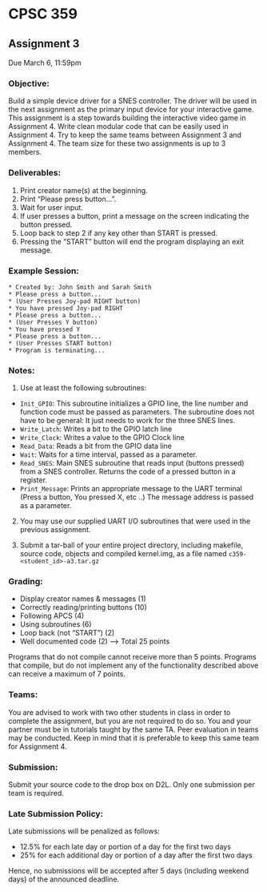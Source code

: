 # CPSC 359

## Assignment 3
Due March 6, 11:59pm

### Objective:
Build a simple device driver for a SNES controller. The driver will be used in the next assignment as the primary input device for your interactive game. This assignment is a step towards building the interactive video game in Assignment 4. Write clean modular code that can be easily used in Assignment 4. Try to keep the same teams between Assignment 3 and Assignment 4. The team size for these two assignments is up to 3 members. 

### Deliverables: 
1. Print creator name(s) at the beginning.
2. Print “Please press button...”.
3. Wait for user input.
4. If user presses a button, print a message on the screen indicating the button pressed.
5. Loop back to step 2 if any key other than START is pressed.
6. Pressing the “START” button will end the program displaying an exit message.

### Example Session:
```
* Created by: John Smith and Sarah Smith
* Please press a button...
* (User Presses Joy-pad RIGHT button)
* You have pressed Joy-pad RIGHT
* Please press a button...
* (User Presses Y button)
* You have pressed Y
* Please press a button...
* (User Presses START button)
* Program is terminating...
```

### Notes:
1. Use at least the following subroutines:
  * ```Init_GPIO```: This subroutine initializes a GPIO line, the line number and function code must be passed as parameters. The subroutine does not have to be general: It just needs to work for the three SNES lines.
  * ```Write_Latch```: Writes a bit to the GPIO latch line 
  * ```Write_Clock```: Writes a value to the GPIO Clock line
  * ```Read_Data```: Reads a bit from the GPIO data line
  * ```Wait```: Waits for a time interval, passed as a parameter.
  * ```Read_SNES```: Main SNES subroutine that reads input (buttons pressed) from a SNES controller. Returns the code of a pressed button in a register.
  * ```Print_Message```: Prints an appropriate message to the UART terminal (Press a button, You pressed X, etc ..) The message address is passed as a parameter.

2. You may use our supplied UART I/O subroutines that were used in the previous assignment.

3. Submit a tar-ball of your entire project directory, including makefile, source code, objects and compiled kernel.img, as a file named ```c359-<student_id>-a3.tar.gz```

### Grading: 
* Display creator names & messages   (1)
* Correctly reading/printing buttons (10)
* Following APCS                     (4)
* Using subroutines                  (6)
* Loop back (not “START”)            (2)
* Well documented code               (2)
--> Total                            25 points

Programs that do not compile cannot receive more than 5 points. Programs that compile, but do not implement any of the functionality described above can receive a maximum of 7 points.

### Teams:  
You are advised to work with two other students in class in order to complete the assignment, but you are not required to do so. You and your partner must be in tutorials taught by the same TA. Peer evaluation in teams may be conducted. Keep in mind that it is preferable to keep this same team for Assignment 4.

### Submission: 
Submit your source code to the drop box on D2L. Only one submission per team is required. 

### Late Submission Policy: 
Late submissions will be penalized as follows:
* 12.5% for each late day or portion of a day for the first two days
* 25% for each additional day or portion of a day after the first two days

Hence, no submissions will be accepted after 5 days (including weekend days) of the announced deadline.
